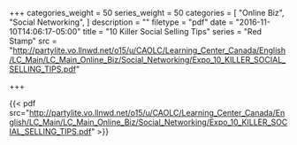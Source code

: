 +++
categories_weight = 50
series_weight = 50
categories = [
  "Online Biz",
  "Social Networking",
]
description = ""
filetype = "pdf"
date = "2016-11-10T14:06:17-05:00"
title = "10 Killer Social Selling Tips"
series = "Red Stamp"
src = "http://partylite.vo.llnwd.net/o15/u/CAOLC/Learning_Center_Canada/English/LC_Main/LC_Main_Online_Biz/Social_Networking/Expo_10_KILLER_SOCIAL_SELLING_TIPS.pdf"

+++

{{< pdf src="http://partylite.vo.llnwd.net/o15/u/CAOLC/Learning_Center_Canada/English/LC_Main/LC_Main_Online_Biz/Social_Networking/Expo_10_KILLER_SOCIAL_SELLING_TIPS.pdf" >}}
